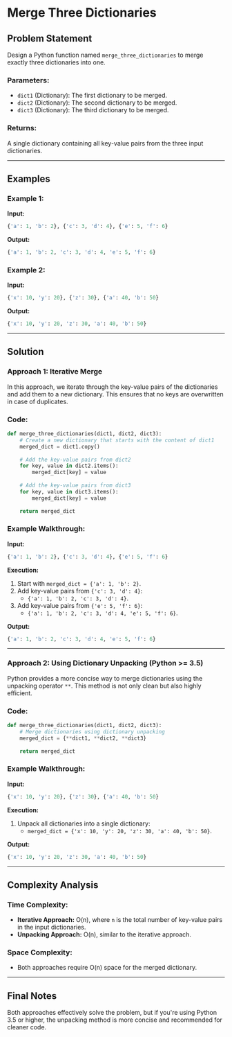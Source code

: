 # Merge Three Dictionaries

## Problem Statement
Design a Python function named `merge_three_dictionaries` to merge exactly three dictionaries into one.

### Parameters:
- `dict1` (Dictionary): The first dictionary to be merged.
- `dict2` (Dictionary): The second dictionary to be merged.
- `dict3` (Dictionary): The third dictionary to be merged.

### Returns:
A single dictionary containing all key-value pairs from the three input dictionaries.

---

## Examples

### Example 1:
**Input:**
```python
{'a': 1, 'b': 2}, {'c': 3, 'd': 4}, {'e': 5, 'f': 6}
```

**Output:**
```python
{'a': 1, 'b': 2, 'c': 3, 'd': 4, 'e': 5, 'f': 6}
```

### Example 2:
**Input:**
```python
{'x': 10, 'y': 20}, {'z': 30}, {'a': 40, 'b': 50}
```

**Output:**
```python
{'x': 10, 'y': 20, 'z': 30, 'a': 40, 'b': 50}
```

---

## Solution

### Approach 1: Iterative Merge
In this approach, we iterate through the key-value pairs of the dictionaries and add them to a new dictionary. This ensures that no keys are overwritten in case of duplicates.

### Code:
```python
def merge_three_dictionaries(dict1, dict2, dict3):
    # Create a new dictionary that starts with the content of dict1
    merged_dict = dict1.copy()
    
    # Add the key-value pairs from dict2
    for key, value in dict2.items():
        merged_dict[key] = value
    
    # Add the key-value pairs from dict3
    for key, value in dict3.items():
        merged_dict[key] = value
    
    return merged_dict
```

### Example Walkthrough:
**Input:**
```python
{'a': 1, 'b': 2}, {'c': 3, 'd': 4}, {'e': 5, 'f': 6}
```

**Execution:**
1. Start with `merged_dict = {'a': 1, 'b': 2}`.
2. Add key-value pairs from `{'c': 3, 'd': 4}`:
    - `{'a': 1, 'b': 2, 'c': 3, 'd': 4}`.
3. Add key-value pairs from `{'e': 5, 'f': 6}`:
    - `{'a': 1, 'b': 2, 'c': 3, 'd': 4, 'e': 5, 'f': 6}`.

**Output:**
```python
{'a': 1, 'b': 2, 'c': 3, 'd': 4, 'e': 5, 'f': 6}
```

---

### Approach 2: Using Dictionary Unpacking (Python >= 3.5)
Python provides a more concise way to merge dictionaries using the unpacking operator `**`. This method is not only clean but also highly efficient.

### Code:
```python
def merge_three_dictionaries(dict1, dict2, dict3):
    # Merge dictionaries using dictionary unpacking
    merged_dict = {**dict1, **dict2, **dict3}
    
    return merged_dict
```

### Example Walkthrough:
**Input:**
```python
{'x': 10, 'y': 20}, {'z': 30}, {'a': 40, 'b': 50}
```

**Execution:**
1. Unpack all dictionaries into a single dictionary:
    - `merged_dict = {'x': 10, 'y': 20, 'z': 30, 'a': 40, 'b': 50}`.

**Output:**
```python
{'x': 10, 'y': 20, 'z': 30, 'a': 40, 'b': 50}
```

---

## Complexity Analysis

### Time Complexity:
- **Iterative Approach:** O(n), where `n` is the total number of key-value pairs in the input dictionaries.
- **Unpacking Approach:** O(n), similar to the iterative approach.

### Space Complexity:
- Both approaches require O(n) space for the merged dictionary.

---

## Final Notes
Both approaches effectively solve the problem, but if you're using Python 3.5 or higher, the unpacking method is more concise and recommended for cleaner code.
